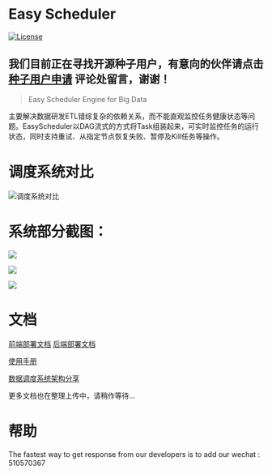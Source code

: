 Easy Scheduler
============
[![License](https://img.shields.io/badge/license-Apache%202-4EB1BA.svg)](https://www.apache.org/licenses/LICENSE-2.0.html)

## 我们目前正在寻找开源种子用户，有意向的伙伴请点击 [种子用户申请](http://geek.analysys.cn/topic/52 "种子用户申请") 评论处留言，谢谢！


> Easy Scheduler Engine for Big Data

主要解决数据研发ETL错综复杂的依赖关系，而不能直观监控任务健康状态等问题。EasyScheduler以DAG流式的方式将Task组装起来，可实时监控任务的运行状态，同时支持重试、从指定节点恢复失败、暂停及Kill任务等操作。

调度系统对比
=============
![调度系统对比](http://geek.analysys.cn/static/upload/47/2019-03-01/9609ca82-cf8b-4d91-8dc0-0e2805194747.jpeg)

系统部分截图：
=============
![](http://geek.analysys.cn/static/upload/47/2019-03-06/76db3013-8e3b-4d17-b167-2aa1e6a6b0ad.jpeg)

![](http://geek.analysys.cn/static/upload/47/2019-03-06/08b79a19-4aa0-4a73-a71b-81ad210513fb.jpeg)

![](http://geek.analysys.cn/static/upload/47/2019-03-06/384dd8a3-4cf8-4e3e-944d-1185ba198f75.jpeg)

文档
=============
[前端部署文档](https://analysys.github.io/EasyScheduler/pages/deploy-foreground.html?_blank "前端部署文档") 
[后端部署文档](https://analysys.github.io/EasyScheduler/pages/deploy-background.html?_blank "后端部署文档") 

[使用手册](https://analysys.github.io/EasyScheduler/pages/guide-manual.html?_blank "使用手册") 

[数据调度系统架构分享](http://geek.analysys.cn/topic/24 "数据调度系统架构分享") 
 
 
更多文档也在整理上传中，请稍作等待...

帮助
============
The fastest way to get response from our developers is to add our wechat : 510570367



 







